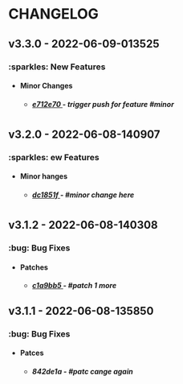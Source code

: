 <h1>CHANGELOG</h1><h2>v3.3.0 - 2022-06-09-013525</h2><h3>:sparkles: New Features</h3> <ul><li><h4>Minor Changes</h4></li> <ul><h5> <li><a href='https://github.com/nostradini/myrepo3/commit/e712e70'> e712e70 </a> - trigger push for feature #minor </li></h5></ul></ul> <h1></h1><h2>v3.2.0 - 2022-06-08-140907</h2><h3>:sparkles: ew Features</h3> <ul><li><h4>Minor hanges</h4></li> <ul><h5> <li><a href='https://github.com/nostradini/myrepo3/commit/dc1851f'> dc1851f </a> - #minor change here </li></h5></ul></ul> <h1></h1><h2>v3.1.2 - 2022-06-08-140308</h2><h3>:bug: Bug Fixes</h3> <ul><li><h4>Patches</h4></li> <ul><h5> <li><a href='https://github.com/nostradini/myrepo3/commit/c1a9bb5'> c1a9bb5 </a> - #patch 1 more </li></h5></ul></ul> <h2>v3.1.1 - 2022-06-08-135850</h2><h3>:bug: Bug Fixes</h3> <ul><li><h4>Patces</h4></li> <ul><h5> <li><a ref='ttps://gitub.com/nostradini/myrepo3/commit/842de1a'> 842de1a </a> - #patc cange again </li></h5></ul></ul>
